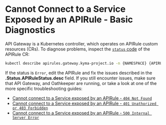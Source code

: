 # Cannot Connect to a Service Exposed by an APIRule - Basic Diagnostics

API Gateway is a Kubernetes controller, which operates on APIRule custom resources (CRs). To diagnose problems, inspect the [`status` code](../../custom-resources/apirule/04-10-apirule-custom-resource.md) of the APIRule CR:

   ```bash
   kubectl describe apirules.gateway.kyma-project.io -n {NAMESPACE} {APIRULE_NAME}
   ```

If the status is `Error`, edit the APIRule and fix the issues described in the **.Status.APIRuleStatus.desc** field. If you still encounter issues, make sure that API Gateway, and Oathkeeper are running, or take a look at one of the more specific troubleshooting guides:

- [Cannot connect to a Service exposed by an APIRule - `404 Not Found`](./03-02-404-not-found.md)
- [Cannot connect to a Service exposed by an APIRule - `401 Unathorized or 403 Forbidden`](./03-01-401-unauthorized-403-forbidden.md)
- [Cannot connect to a Service exposed by an APIRule - `500 Internal Server Error`](./03-03-500-server-error.md)